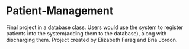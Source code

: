 # Patient-Management
Final project in a database class. Users would use the system to register patients into the system(adding them to the database), along with discharging them.
Project created by Elizabeth Farag and Bria Jordon.
